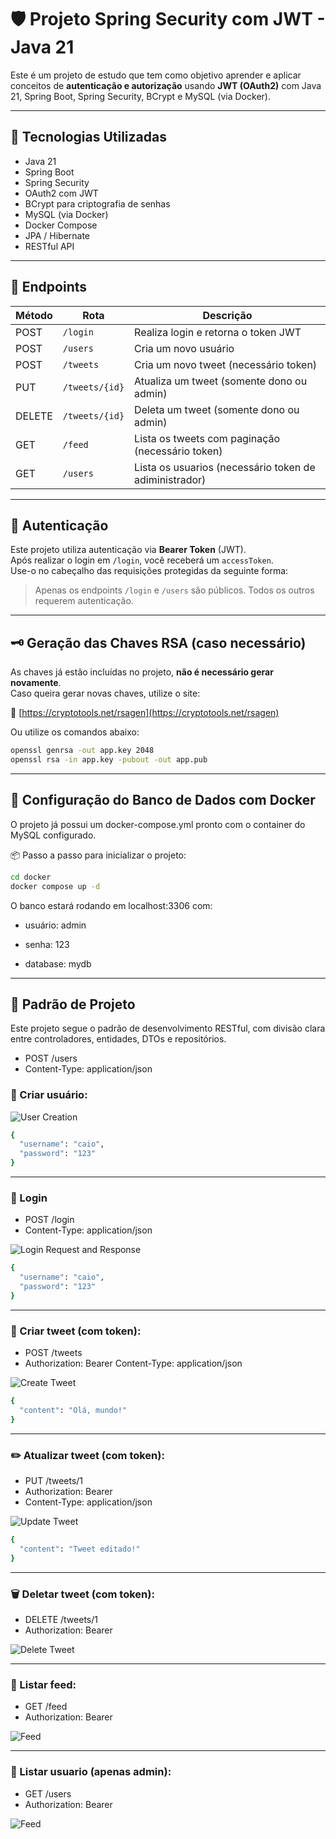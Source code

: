 # 🛡️ Projeto Spring Security com JWT - Java 21

Este é um projeto de estudo que tem como objetivo aprender e aplicar conceitos de **autenticação e autorização** usando **JWT (OAuth2)** com Java 21, Spring Boot, Spring Security, BCrypt e MySQL (via Docker).

---

## 🔧 Tecnologias Utilizadas

- Java 21
- Spring Boot
- Spring Security
- OAuth2 com JWT
- BCrypt para criptografia de senhas
- MySQL (via Docker)
- Docker Compose
- JPA / Hibernate
- RESTful API

---

## 🚀 Endpoints

| Método | Rota              | Descrição                                        |
|--------|-------------------|--------------------------------------------------|
| POST   | `/login`          | Realiza login e retorna o token JWT             |
| POST   | `/users`          | Cria um novo usuário                             |
| POST   | `/tweets`         | Cria um novo tweet (necessário token)           |
| PUT    | `/tweets/{id}`    | Atualiza um tweet (somente dono ou admin)       |
| DELETE | `/tweets/{id}`    | Deleta um tweet (somente dono ou admin)         |
| GET    | `/feed`           | Lista os tweets com paginação (necessário token)|
| GET    | `/users`           | Lista os usuarios (necessário token de adiministrador)|

---

## 🔐 Autenticação

Este projeto utiliza autenticação via **Bearer Token** (JWT).  
Após realizar o login em `/login`, você receberá um `accessToken`.  
Use-o no cabeçalho das requisições protegidas da seguinte forma:


> Apenas os endpoints `/login` e `/users` são públicos. Todos os outros requerem autenticação.

---

## 🗝️ Geração das Chaves RSA (caso necessário)

As chaves já estão incluídas no projeto, **não é necessário gerar novamente**.  
Caso queira gerar novas chaves, utilize o site:

🔗 [https://cryptotools.net/rsagen](https://cryptotools.net/rsagen)

Ou utilize os comandos abaixo:

```bash
openssl genrsa -out app.key 2048 
openssl rsa -in app.key -pubout -out app.pub 
```
---

## 🐬 Configuração do Banco de Dados com Docker
O projeto já possui um docker-compose.yml pronto com o container do MySQL configurado.

📦 Passo a passo para inicializar o projeto:

```bash
cd docker
docker compose up -d
```
O banco estará rodando em localhost:3306 com:

 * usuário: admin

 * senha: 123

 * database: mydb

---

## 📘 Padrão de Projeto
Este projeto segue o padrão de desenvolvimento RESTful, com divisão clara entre controladores, entidades, DTOs e repositórios.

- POST /users
- Content-Type: application/json

### 👤 Criar usuário:

![User Creation](docs/images/create-user.png)

```bash
{
  "username": "caio",
  "password": "123"
}
```
---

### 🔐 Login

- POST /login
- Content-Type: application/json

![Login Request and Response](docs/images/login.png)

```bash
{
  "username": "caio",
  "password": "123"
}
```
---

### 📝 Criar tweet (com token):

- POST /tweets
- Authorization: Bearer <accessToken>
Content-Type: application/json

![Create Tweet](docs/images/create-tweet.png)

```bash
{
  "content": "Olá, mundo!"
}
```
---

### ✏️ Atualizar tweet (com token):

- PUT /tweets/1
- Authorization: Bearer <accessToken>
- Content-Type: application/json

![Update Tweet](docs/images/update-tweet.png)

```bash
{
  "content": "Tweet editado!"
}
```
---

### 🗑️ Deletar tweet (com token):

- DELETE /tweets/1
- Authorization: Bearer <accessToken>

![Delete Tweet](docs/images/delete-tweet.png)

---

### 📰 Listar feed:

- GET /feed
- Authorization: Bearer <accessToken>

![Feed](docs/images/feed.png)

---
### 📰 Listar usuario (apenas admin):

- GET /users
- Authorization: Bearer <accessToken>

![Feed](docs/images/users.png)
